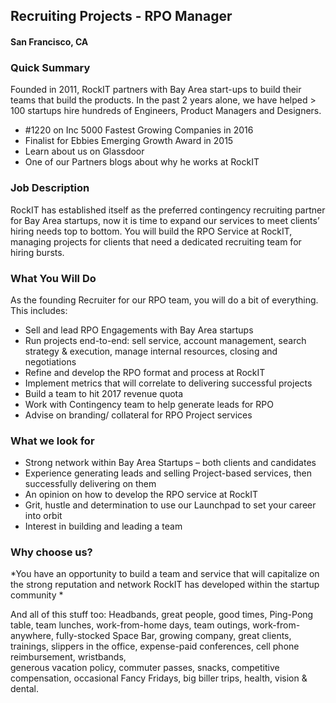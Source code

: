 ## Recruiting Projects - RPO Manager
#### San Francisco, CA

### Quick Summary
Founded in 2011, RockIT partners with Bay Area start-ups to build their teams that build the products.  In the past 2 years alone, we have helped > 100 startups hire hundreds of Engineers, Product Managers and Designers.  
+	#1220 on Inc 5000 Fastest Growing Companies in 2016
+	Finalist for Ebbies Emerging Growth Award in 2015
+	Learn about us on Glassdoor
+	One of our Partners blogs about why he works at RockIT

### Job Description
RockIT has established itself as the preferred contingency recruiting partner for Bay Area startups, now it is time to expand our services to meet clients’ hiring needs top to bottom.  You will build the RPO Service at RockIT, managing projects for clients that need a dedicated recruiting team for hiring bursts.

### What You Will Do
As the founding Recruiter for our RPO team, you will do a bit of everything.  This includes:
+	Sell and lead RPO Engagements with Bay Area startups
+	Run projects end-to-end: sell service, account management, search strategy & execution, manage internal resources, closing and negotiations
+	Refine and develop the RPO format and process at RockIT
+	Implement metrics that will correlate to delivering successful projects
+	Build a team to hit 2017 revenue quota
+	Work with Contingency team to help generate leads for RPO
+	Advise on branding/ collateral for RPO Project services

### What we look for
+	Strong network within Bay Area Startups – both clients and candidates
+	Experience generating leads and selling Project-based services, then successfully delivering on them
+	An opinion on how to develop the RPO service at RockIT
+	Grit, hustle and determination to use our Launchpad to set your career into orbit
+	Interest in building and leading a team

### Why choose us?
*You have an opportunity to build a team and service that will capitalize on the strong reputation and network RockIT has developed within the startup community *

And all of this stuff too: Headbands, great people, good times, Ping-Pong table, team lunches, work-from-home days, team outings, work-from-anywhere, fully-stocked Space Bar, growing company, great clients, trainings, slippers in the office, expense-paid conferences, cell phone reimbursement, wristbands,  
generous vacation policy, commuter passes, snacks, competitive compensation, occasional Fancy Fridays, big biller trips, health, vision & dental.
